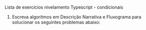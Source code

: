 Lista de exercícios nivelamento Typescript - condicionais
1. Escreva algoritmos em Descrição Narrativa e Fluxograma para solucionar os seguintes problemas abaixo: